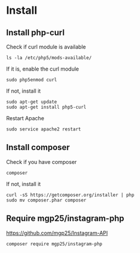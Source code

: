 
# Install

## Install php-curl

Check if curl module is available

    ls -la /etc/php5/mods-available/

If it is, enable the curl module

    sudo php5enmod curl

If not, install it

    sudo apt-get update
    sudo apt-get install php5-curl

Restart Apache

    sudo service apache2 restart

## Install composer

Check if you have composer

    composer

If not, install it

    curl -sS https://getcomposer.org/installer | php
    sudo mv composer.phar composer

## Require mgp25/instagram-php

https://github.com/mgp25/Instagram-API

    composer require mgp25/instagram-php
